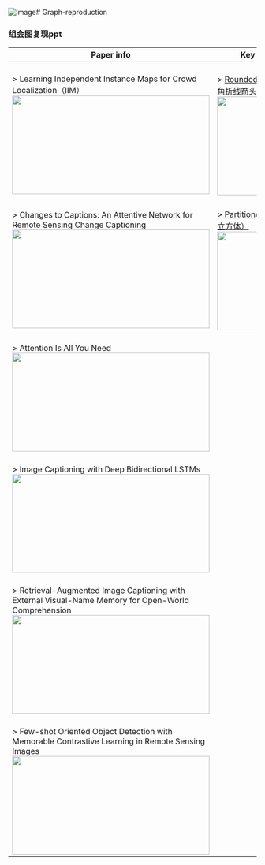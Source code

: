 ![image](https://github.com/user-attachments/assets/a879e4e3-27f3-4312-9815-d6c2b3f29d34)# Graph-reproduction
### 组会图复现ppt
| Paper info | Key elements |
|---|---|
|<br/>> Learning Independent Instance Maps for Crowd Localization（IIM） <div align="center"><img src="https://github.com/iOPENCap/Graph-reproduction/assets/121782993/40612ad4-1006-412d-95d2-51098a45901e" width="400" height="200"> | <br/>> [Rounded line arrow（圆角折线箭头）](https://blog.csdn.net/p_memory/article/details/121522077)<div align="center"><img src="https://github.com/user-attachments/assets/bc644483-b4c4-483a-a2a2-a04accbf3cbe" width="200" height="200">
|<br/>> Changes to Captions: An Attentive Network for Remote Sensing Change Captioning  <div align="center"><img src="https://github.com/iOPENCap/Graph-reproduction/assets/121782993/e05ee36c-3291-4c08-aae0-e9d992935022" width="400" height="200"> |<br/>> [Partitioned cube（分块立方体）](https://blog.csdn.net/weixin_44209776/article/details/138186481)<div align="center"><img src="https://github.com/user-attachments/assets/7114a7e4-ae54-4c87-b981-70498d7a420c" width="200" height="200">
|<br/>> Attention Is All You Need <div align="center"><img src="https://github.com/iOPENCap/Graph-reproduction/assets/121782993/baea6c14-3dc9-40b6-8626-91c71c3aff6f" width="400" height="200"> |
|<br/>> Image Captioning with Deep Bidirectional LSTMs <div align="center"><img src="https://github.com/iOPENCap/Graph-reproduction/assets/121782993/bb30fa47-fc1c-4490-a7f8-05f9454ba708" width="400" height="200"> |
|<br/>> Retrieval-Augmented Image Captioning with External Visual-Name Memory for Open-World Comprehension <div align="center"><img src="https://github.com/iOPENCap/Graph-reproduction/assets/149236295/cae79037-407b-406b-b82d-aad9c1c52443" width="400" height="200">| 
|<br/>> Few-shot Oriented Object Detection with Memorable Contrastive Learning in Remote Sensing Images <div align="center"><img src="https://github.com/iOPENCap/Graph-reproduction/assets/149236295/22698176-8881-42ba-9d33-530f48564841" width="400" height="200"> | 

